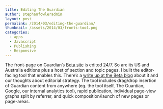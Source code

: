```yaml
---
title: Editing The Guardian
author: stephanfowleradmin
layout: post
permalink: /2014/03/editing-the-guardian/
thumbnail: /assets/2014/03/fronts-tool.png
categories:
  - apps
  - Javascript
  - Publishing
  - Responsive
---
```


The front-page on Guardian&#8217;s [Beta site][1] is edited 24/7. So are its US and Australia editions plus a host of section and topic pages. I built the editor-facing tool that enables this. There&#8217;s a [write up at the Beta blog][2] about it and our thoughts about editorial strategy. The tool includes drag/drop insertion of Guardian content from anywhere (eg. the tool itself, The Guardian, Google, our internal analytics tool), rapid publication, individual page-view graphs split by referrer, and quick composition/launch of new pages or page-areas.

 [1]: http://www.theguardian.com/uk?view=mobile
 [2]: http://next.theguardian.com/blog/curation/
